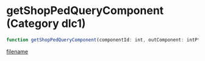 # getShopPedQueryComponent (Category dlc1)

```js
function getShopPedQueryComponent(componentId: int, outComponent: intPtr): Array
```

[filename](getShopPedQueryComponent_m.md ':include')